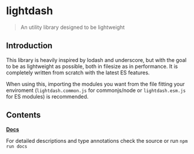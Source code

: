 # lightdash

> An utility library designed to be lightweight

## Introduction

This library is heavily inspired by lodash and underscore, but with the goal to be as lightweight as possible, both in filesize as in performance. It is completely written from scratch with the latest ES features.

When using this, importing the modules you want from the file fitting your enviroment (`lightdash.common.js` for commonjs/node or `lightdash.esm.js` for ES modules) is recommended.

## Contents

[**Docs**](https://felixrilling.github.io/lightdash/)

For detailed descriptions and type annotations check the source or run `npm run docs`
